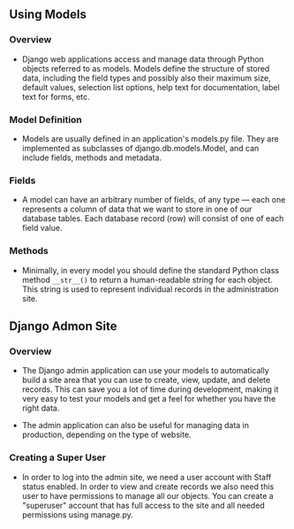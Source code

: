 ## Using Models

### Overview

- Django web applications access and manage data through Python objects referred to as models. Models define the structure of stored data, including the field types and possibly also their maximum size, default values, selection list options, help text for documentation, label text for forms, etc.

### Model Definition 

- Models are usually defined in an application's models.py file. They are implemented as subclasses of django.db.models.Model, and can include fields, methods and metadata.

### Fields

- A model can have an arbitrary number of fields, of any type — each one represents a column of data that we want to store in one of our database tables. Each database record (row) will consist of one of each field value.

### Methods

- Minimally, in every model you should define the standard Python class method `__str__()` to return a human-readable string for each object. This string is used to represent individual records in the administration site.

## Django Admon Site

### Overview

- The Django admin application can use your models to automatically build a site area that you can use to create, view, update, and delete records. This can save you a lot of time during development, making it very easy to test your models and get a feel for whether you have the right data.

- The admin application can also be useful for managing data in production, depending on the type of website.

### Creating a Super User

- In order to log into the admin site, we need a user account with Staff status enabled. In order to view and create records we also need this user to have permissions to manage all our objects.  You can create a "superuser" account that has full access to the site and all needed permissions using manage.py.